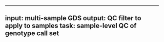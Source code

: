 -----
input: multi-sample GDS
output: QC filter to apply to samples
task: sample-level QC of genotype call set
-----
